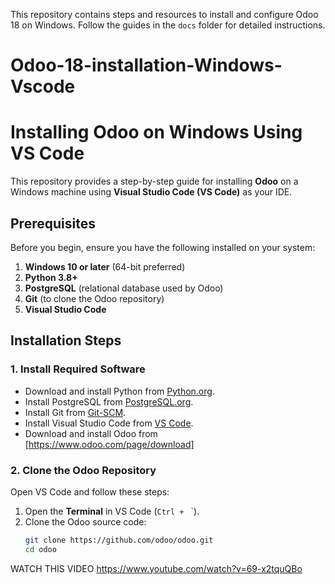 
This repository contains steps and resources to install and configure Odoo 18 on Windows. Follow the guides in the `docs` folder for detailed instructions.
# Odoo-18-installation-Windows-Vscode
# Installing Odoo on Windows Using VS Code  

This repository provides a step-by-step guide for installing **Odoo** on a Windows machine using **Visual Studio Code (VS Code)** as your IDE.  

## Prerequisites  

Before you begin, ensure you have the following installed on your system:  
1. **Windows 10 or later** (64-bit preferred)  
2. **Python 3.8+**  
3. **PostgreSQL** (relational database used by Odoo)  
4. **Git** (to clone the Odoo repository)  
5. **Visual Studio Code**  

## Installation Steps  

### 1. Install Required Software  
- Download and install Python from [Python.org](https://www.python.org/).  
- Install PostgreSQL from [PostgreSQL.org](https://www.postgresql.org/download/).  
- Install Git from [Git-SCM](https://git-scm.com/).  
- Install Visual Studio Code from [VS Code](https://code.visualstudio.com/).
- Download and install Odoo from [https://www.odoo.com/page/download]

### 2. Clone the Odoo Repository  
Open VS Code and follow these steps:  
1. Open the **Terminal** in VS Code (`Ctrl + ` `).  
2. Clone the Odoo source code:  
   ```bash  
   git clone https://github.com/odoo/odoo.git  
   cd odoo

WATCH THIS VIDEO
https://www.youtube.com/watch?v=69-x2tquQBo
